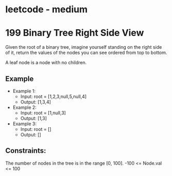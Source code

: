# leetcode - medium
# 199 Binary Tree Right Side View
Given the root of a binary tree, imagine yourself standing on the right side of it, return the values of the nodes you can see ordered from top to bottom.

A leaf node is a node with no children.

## Example
* Example 1:
    * Input: root = [1,2,3,null,5,null,4]
    * Output: [1,3,4]
* Example 2:
    * Input: root = [1,null,3]
    * Output: [1,3]
* Example 3:
    * Input: root = []
    * Output: []

## Constraints:
The number of nodes in the tree is in the range [0, 100].
-100 <= Node.val <= 100